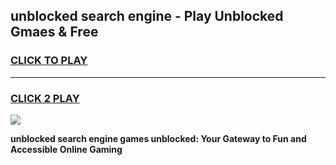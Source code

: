 
## unblocked search engine - Play Unblocked Gmaes & Free
<h3>
<a href="https://news.freeplayer.one?title=unblocked_search_engine&ref=16F">CLICK TO PLAY</a></h3>
<hr>

<h3>
<a href="https://news.freeplayer.one?title=unblocked_search_engine&ref=16F">CLICK 2 PLAY</a>
  
</h3>

<a href="https://news.freeplayer.one?title=unblocked_search_engine&ref=16F/"><img src="https://clearcache.store/games.png"></a>


**unblocked search engine games unblocked: Your Gateway to Fun and Accessible Online Gaming**
